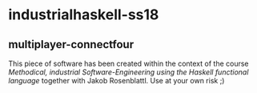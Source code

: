 # industrialhaskell-ss18
## multiplayer-connectfour
This piece of software has been created within the context of the course *Methodical, industrial Software-Engineering using the Haskell functional language* together with Jakob Rosenblattl. Use at your own risk ;)
